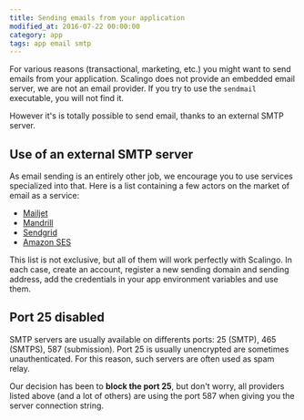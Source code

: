 ```yaml
---
title: Sending emails from your application
modified_at: 2016-07-22 00:00:00
category: app
tags: app email smtp
---
```


For various reasons (transactional, marketing, etc.) you might want to send
emails from your application. Scalingo does not provide an embedded email
server, we are not an email provider.  If you try to use the `sendmail`
executable, you will not find it.

However it's is totally possible to send email, thanks to an external SMTP
server.

## Use of an external SMTP server

As email sending is an entirely other job, we encourage you to use services
specialized into that. Here is a list containing a few actors on the market of
email as a service:

* [Mailjet](https://mailjet.com/)
* [Mandrill](https://www.mandrill.com/)
* [Sendgrid](https://sendgrid.com/)
* [Amazon SES](https://aws.amazon.com/ses/)

This list is not exclusive, but all of them will work perfectly with Scalingo.
In each case, create an account, register a new sending domain and sending
address, add the credentials in your app environment variables and use them.

## Port 25 disabled

SMTP servers are usually available on differents ports: 25 (SMTP), 465 (SMTPS),
587 (submission).  Port 25 is usually unencrypted are sometimes
unauthenticated. For this reason, such servers are often used as spam relay.

Our decision has been to **block the port 25**, but don't worry, all providers
listed above (and a lot of others) are using the port 587 when giving you the
server connection string.
